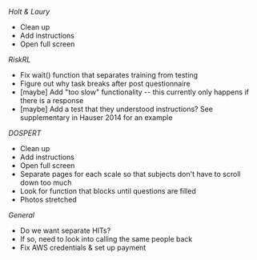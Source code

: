 *Holt & Laury*
* Clean up
* Add instructions
* Open full screen

*RiskRL*
* Fix wait() function that separates training from testing 
* Figure out why task breaks after post questionnaire
* [maybe] Add "too slow" functionality -- this currently only happens if there is a response  
* [maybe] Add a test that they understood instructions? See supplementary in Hauser 2014 for an example 

*DOSPERT* 
* Clean up
* Add instructions
* Open full screen
* Separate pages for each scale so that subjects don't have to scroll down too much
* Look for function that blocks until questions are filled 
* Photos stretched 

*General*
* Do we want separate HITs? 
* If so, need to look into calling the same people back
* Fix AWS credentials & set up payment 
 

